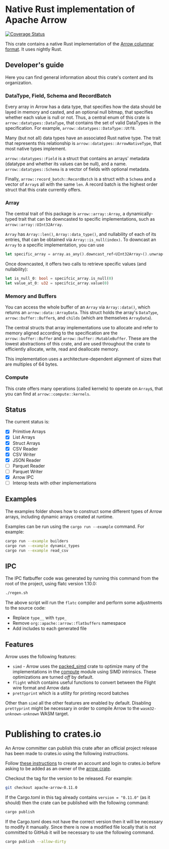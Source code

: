 <!---
  Licensed to the Apache Software Foundation (ASF) under one
  or more contributor license agreements.  See the NOTICE file
  distributed with this work for additional information
  regarding copyright ownership.  The ASF licenses this file
  to you under the Apache License, Version 2.0 (the
  "License"); you may not use this file except in compliance
  with the License.  You may obtain a copy of the License at

    http://www.apache.org/licenses/LICENSE-2.0

  Unless required by applicable law or agreed to in writing,
  software distributed under the License is distributed on an
  "AS IS" BASIS, WITHOUT WARRANTIES OR CONDITIONS OF ANY
  KIND, either express or implied.  See the License for the
  specific language governing permissions and limitations
  under the License.
-->

# Native Rust implementation of Apache Arrow

[![Coverage Status](https://coveralls.io/repos/github/apache/arrow/badge.svg)](https://coveralls.io/github/apache/arrow)

This crate contains a native Rust implementation of the [Arrow columnar format](https://arrow.apache.org/docs/format/Columnar.html). It uses nightly Rust.

## Developer's guide

Here you can find general information about this crate's content and its organization.

### DataType, Field, Schema and RecordBatch

Every array in Arrow has a data type, that specifies how the data should be layed in memory and casted, and an optional null bitmap, that specifies whether each value is null or not.
Thus, a central enum of this crate is `arrow::datatypes::DataType`, that contains the set of valid
DataTypes in the specification. For example, `arrow::datatypes::DataType::Utf8`.

Many (but not all) data types have an associated Rust native type. The trait that represents 
this relationship is `arrow::datatypes::ArrowNativeType`, that most native types implement.

`arrow::datatypes::Field` is a struct that contains an arrays' metadata (datatype and whether its values
can be null), and a name. `arrow::datatypes::Schema` is a vector of fields with optional metadata.

Finally, `arrow::record_batch::RecordBatch` is a struct with a `Schema` and a vector of `Array`s all with the same `len`. A record batch is the highest order struct that this crate currently offers.

### Array

The central trait of this package is `arrow::array::Array`, a dynamically-typed trait that
can be downcasted to specific implementations, such as `arrow::array::UInt32Array`.

`Array` has `Array::len()`, `Array::data_type()`, and nullability of each of its entries, that can be obtained via `Array::is_null(index)`. To downcast an `Array` to a specific implementation, you can use

```rust
let specific_array = array.as_any().downcast_ref<UInt32Array>().unwrap();
```

Once downcasted, it offers two calls to retrieve specific values (and nullability):

```rust
let is_null_0: bool = specifcic_array.is_null(0)
let value_at_0: u32 = specifcic_array.value(0)
```

### Memory and Buffers

You can access the whole buffer of an `Array` via `Array::data()`, which returns an `arrow::data::ArrayData`. This struct holds the array's `DataType`, `arrow::buffer::Buffer`s, and `childs` (which are themselves `ArrayData`).

The central structs that array implementations use to allocate and refer to memory
aligned according to the specification are the `arrow::buffer::Buffer` and `arrow::buffer::MutableBuffer`.
These are the lowest abstractions of this crate, and are used throughout the crate to 
efficiently allocate, write, read and deallocate memory.

This implementation uses a architecture-dependent alignment of sizes that are multiples of 64 bytes.

### Compute

This crate offers many operations (called kernels) to operate on `Array`s, that you can find at `arrow::compute::kernels`.

## Status

The current status is:

- [x] Primitive Arrays
- [x] List Arrays
- [x] Struct Arrays
- [x] CSV Reader
- [X] CSV Writer
- [X] JSON Reader
- [ ] Parquet Reader
- [ ] Parquet Writer
- [X] Arrow IPC
- [ ] Interop tests with other implementations

## Examples

The examples folder shows how to construct some different types of Arrow
arrays, including dynamic arrays created at runtime.

Examples can be run using the `cargo run --example` command. For example:

```bash
cargo run --example builders
cargo run --example dynamic_types
cargo run --example read_csv
```

## IPC

The IPC flatbuffer code was generated by running this command from the root of the project, using flatc version 1.10.0:

```bash
./regen.sh
```

The above script will run the `flatc` compiler and perform some adjustments to the source code:

- Replace `type__` with `type_`
- Remove `org::apache::arrow::flatbuffers` namespace
- Add includes to each generated file

## Features

Arrow uses the following features:

* `simd` - Arrow uses the [packed_simd](https://crates.io/crates/packed_simd) crate to optimize many of the
 implementations in the [compute](https://github.com/apache/arrow/tree/master/rust/arrow/src/compute) module using SIMD
 intrinsics. These optimizations are turned *off* by default.
* `flight` which contains useful functions to convert between the Flight wire format and Arrow data
* `prettyprint` which is a utility for printing record batches

Other than `simd` all the other features are enabled by default. Disabling `prettyprint` might be necessary in order to
compile Arrow to the `wasm32-unknown-unknown` WASM target.

# Publishing to crates.io

An Arrow committer can publish this crate after an official project release has
been made to crates.io using the following instructions.

Follow [these
instructions](https://doc.rust-lang.org/cargo/reference/publishing.html) to
create an account and login to crates.io before asking to be added as an owner
of the [arrow crate](https://crates.io/crates/arrow).

Checkout the tag for the version to be released. For example:

```bash
git checkout apache-arrow-0.11.0
```

If the Cargo.toml in this tag already contains `version = "0.11.0"` (as it
should) then the crate can be published with the following command:

```bash
cargo publish
```

If the Cargo.toml does not have the correct version then it will be necessary
to modify it manually. Since there is now a modified file locally that is not
committed to GitHub it will be necessary to use the following command.

```bash
cargo publish --allow-dirty
```
